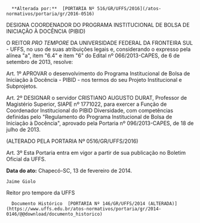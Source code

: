       **Alterada por:**  [PORTARIA Nº 516/GR/UFFS/2016](/atos-normativos/portaria/gr/2016-0516) 

   DESIGNA COORDENADOR DO PROGRAMA INSTITUCIONAL DE BOLSA DE INICIAÇÃO À DOCÊNCIA (PIBID)  

O REITOR *PRO TEMPORE* DA UNIVERSIDADE FEDERAL DA FRONTEIRA SUL - UFFS, no uso de suas atribuições legais e, considerando o expresso pela alínea "a", item "6.4" e item "6" do Edital nº 066/2013-CAPES, de 6 de setembro de 2013, resolve:

 Art. 1º APROVAR o desenvolvimento do Programa Institucional de Bolsa de Iniciação à Docência - PIBID - nos termos do seu Projeto Institucional e Subprojetos.

 Art. 2º DESIGNAR o servidor CRISTIANO AUGUSTO DURAT, Professor de Magistério Superior, SIAPE nº 1771022, para exercer a Função de Coordenador Institucional do PIBID Diversidade, com competências definidas pelo "Regulamento do Programa Institucional de Bolsa de Iniciação à Docência", aprovado pela Portaria nº 096/2013-CAPES, de 18 de julho de 2013.

 (ALTERADO PELA PORTARIA Nº 0516/GR/UFFS/2016)

 Art. 3º Esta Portaria entra em vigor a partir de sua publicação no Boletim Oficial da UFFS.

  

   **Data do ato:** Chapecó-SC, 13 de fevereiro de 2014.   
 

    Jaime Giolo   
 Reitor pro tempore da UFFS 

      Documento Histórico  [PORTARIA Nº 146/GR/UFFS/2014 (ALTERADA)](https://www.uffs.edu.br/atos-normativos/portaria/gr/2014-0146/@@download/documento_historico)     
      